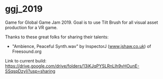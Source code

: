 # ggj_2019
Game for Global Game Jam 2019. Goal is to use Tilt Brush for all visual asset production for a VR game.

Thanks to these great folks for sharing their talents:
* "Ambience, Peaceful Synth.wav" by InspectorJ (www.jshaw.co.uk) of Freesound.org

Link to current build: https://drive.google.com/drive/folders/13iKJqPYSLRnLIh9vHOunE-SSqspDzyIi?usp=sharing
